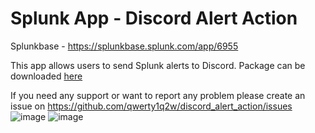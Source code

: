 # Splunk App - Discord Alert Action

Splunkbase - https://splunkbase.splunk.com/app/6955

This app allows users to send Splunk alerts to Discord. Package can be downloaded [here](https://github.com/qwerty1q2w/discord_alert_action/releases/)


If you need any support or want to report any problem please create an issue on https://github.com/qwerty1q2w/discord_alert_action/issues
![image](https://github.com/qwerty1q2w/discord_alert_action/assets/63014898/35e596fa-044f-48dc-8d5e-d89d1d7773c2)
![image](https://github.com/qwerty1q2w/discord_alert_action/assets/63014898/1a3f830e-0455-4932-990d-6c4777e8ee35)
